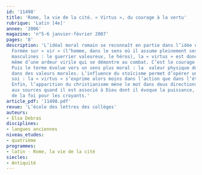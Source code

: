 ```yaml
---
id: '11498'
title: 'Rome, la vie de la cité. « Virtus », du courage à la vertu'
rubrique: 'Latin [4e]'
annee: '2006'
magazine: 'n°5-6 janvier-février 2007'
pages: '8'
description: 'L’idéal moral romain se reconnaît en partie dans l’idée de « virtus ».
  Formée sur « vir » (l’homme, dans le sens où il assume pleinement ses responsabilités
  masculines : le guerrier valeureux, le héros), la « virtus » est donc d’abord l’expression
  même d’une ardeur virile qui se démontre au combat. C’est le courage face au danger.
  Puis le terme évolue vers un sens plus moral : la  valeur physique doit s’incarner
  dans des valeurs morales. L’influence du stoïcisme permet d’opérer un retour sur
  soi : la « virtus » s’exprime alors moins dans l’action que dans l’étude et la réflexion.
  Enfin, l’apparition du christianisme mène le mot dans deux directions : un retour
  aux sources quand il est associé à Dieu dont il évoque la puissance, et un pilier
  de la foi pour les croyants.'
article_pdf: '11498.pdf'
revue: 'L’école des lettres des collèges'
auteurs:
- Elsa Debras
disciplines:
- langues anciennes
niveau_etudes:
- quatrième
programmes:
- latin - Rome, la vie de la cité
siecles:
- Antiquité
---
```

